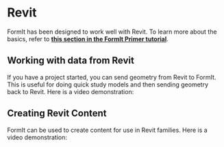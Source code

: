 # Revit

FormIt has been designed to work well with Revit. To learn more about the basics, refer to [**this section in the FormIt Primer tutorial**](../formit-capabilities/revit-interop.md).

## Working with data from Revit

If you have a project started, you can send geometry from Revit to FormIt. This is useful for doing quick study models and then sending geometry back to Revit. Here is a video demonstration:

## Creating Revit Content

FormIt can be used to create content for use in Revit families. Here is a video demonstration:

